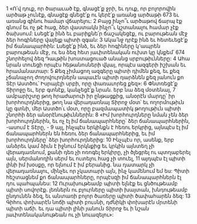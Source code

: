1 «Ո՛վ դուք, որ ծարաւած էք, գնացէ՛ք ջրի,
եւ դուք, որ բոլորովին արծաթ չունէք,
գնացէք գնեցէ՛ք ու կերէ՛ք առանց արծաթի
673 եւ առանց գինու համար վճարելու:
2 Բայց ինչո՞ւ արծաթով ճարպ էք գնում եւ ոչ թէ հաց,
ձեր վաստակն ինչո՞ւ կշտանալու համար չէք ծախսում:
Լսեցէ՛ք ինձ եւ բարիքնե՛ր ճաշակեցէք,
ու բարութեան մէջ ձեր հոգիները վայելք պիտի զգան:
3 Ակա՛նջ դրէք ինձ եւ հետեւեցէ՛ք իմ ճանապարհին:
Լսեցէ՛ք ինձ, եւ ձեր հոգիները կ՚ապրեն բարութեան մէջ,
ու ես ձեզ հետ յաւիտենական ուխտ կը կնքեմ՝
674 շնորհելով ձեզ Դաւթին խոստացուած անանց սրբութիւնները:
4 Ահա նրան տուեցի որպէս հեթանոսների վկայ,
որպէս ազգերի իշխան եւ հրամանատար:
5 Քեզ չիմացող ազգերը պիտի դիմեն քեզ,
եւ քեզ չճանաչող ժողովուրդներն ապաւէն պիտի դարձնեն քեզ
յանուն քո Տէր Աստծու՝ Իսրայէլի սրբի, որը փառաւորեց քեզ»:
6 Փնտռեցէ՛ք Տիրոջը եւ, երբ գտնէք,
կանչեցէ՛ք նրան.
երբ նա ձեզ մօտենայ,
7 ամբարիշտը թող հրաժարուի իր ընթացքից,
անօրէն մարդը՝ իր խորհուրդներից,
թող նա վերադառնայ Տիրոջ մօտ՝
եւ ողորմութիւն կը գտնի,
մեր Աստծո՛ւ մօտ,
որը բազմապատիկ թողութիւն պիտի շնորհի ձեր անօրէնութիւններին:
8 «Իմ խորհուրդները նման չեն ձեր խորհուրդներին,
եւ ոչ էլ իմ ճանապարհները՝ ձեր ճանապարհներին, -ասում է Տէրը, -
9 այլ, ինչպէս երկինքն է հեռու երկրից,
այնպէս էլ իմ ճանապարհներն են հեռու ձեր ճանապարհներից,
եւ իմ խորհուրդները՝ ձեր խորհուրդներից:
10 Ինչպէս որ, ասենք, երբ անձրեւ կամ ձիւն է իջնում երկնքից
եւ կրկին այնտեղ չի վերադառնում, քանի դեռ չի ոռոգել երկիրը,
չի ծլեցրել ու պտղաբերել այն,
սերմանողին սերմ եւ ուտելու հաց չի տուել,
11 այդպէս էլ պիտի լինի իմ խօսքը, որ ելնում է իմ բերանից.
նա դատարկ չի վերադառնալու,
մինչեւ որ չկատարի այն,
ինչ կամենում եմ ես:
Պիտի հեշտացնեմ քո ճանապարհները,
որպէսզի իմ ճանապարհներն էլ դու պահպանես:
12 Ուրախութեամբ պիտի ելնէք եւ ցնծութեամբ պիտի սովորէք.
լեռներն ու բլուրները պիտի խայտան,
խնդութեամբ ընդունեն ձեզ,
եւ անտառի բոլոր ծառերը պիտի ծափահարեն ձեզ:
13 Գիհու փոխարէն նոճի պիտի բուսնի,
դժնիկի փոխարէն մրտենի պիտի աճի.
եւ դա պիտի լինի յանուն Տիրոջ
եւ ի նշան յաւիտենականութեան ու չի նուազելու»:
